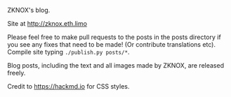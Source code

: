 ZKNOX's blog. 

Site at http://zknox.eth.limo

Please feel free to make pull requests to the posts in the posts directory if you see any fixes that need to be made! (Or contribute translations etc). Compile site typing ```./publish.py posts/*```.

Blog posts, including the text and all images made by ZKNOX, are released freely.

Credit to https://hackmd.io for CSS styles.
